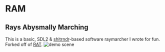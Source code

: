 # RAM
## Rays Abysmally Marching
This is a basic, SDL2 & [shitrndr](https://github.com/ArgonBeryllium/shitrndr)-based software raymarcher I wrote for fun. Forked off of [RAT](https://github.com/ArgonBeryllium/rat).
![demo scene](images/demo.gif)
